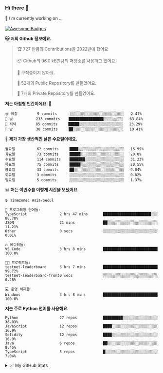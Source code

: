 ### Hi there 👋 
🔭 I’m currently working on ... </br></br>
[![Awesome Badges](https://img.shields.io/badge/Introduce-EN-green.svg)](https://github.com/tlatkdgus1/tlatkdgus1/blob/main/README.md.en)

<!--START_SECTION:waka-->
**🐱 저의 Github 정보에요.** 

> 🏆 727 만큼의 Contributions을 2022년에 했어요
 > 
> 📦 Github의 96.0 kB만큼의 저장소를 사용하고 있어요. 
 > 
> 🚫 구직중이지 않아요.
 > 
> 📜 52개의 Public Repository를 만들었어요. 
 > 
> 🔑 7개의 Private Repository를 만들었어요.  

**저는 아침형 인간이에요. 🐤** 

```text
🌞 아침         9 commits      ░░░░░░░░░░░░░░░░░░░░░░░░░   2.47% 
🌆 낮　         233 commits    ████████████████░░░░░░░░░   63.84% 
🌃 저녁         85 commits     █████░░░░░░░░░░░░░░░░░░░░   23.29% 
🌙 밤　         38 commits     ██░░░░░░░░░░░░░░░░░░░░░░░   10.41%

```
📅 **제가 가장 생산적인 날은 수요일이에요.** 

```text
월요일          62 commits     ████░░░░░░░░░░░░░░░░░░░░░   16.99% 
화요일          73 commits     █████░░░░░░░░░░░░░░░░░░░░   20.0% 
수요일          114 commits    ███████░░░░░░░░░░░░░░░░░░   31.23% 
목요일          75 commits     █████░░░░░░░░░░░░░░░░░░░░   20.55% 
금요일          33 commits     ██░░░░░░░░░░░░░░░░░░░░░░░   9.04% 
토요일          3 commits      ░░░░░░░░░░░░░░░░░░░░░░░░░   0.82% 
일요일          5 commits      ░░░░░░░░░░░░░░░░░░░░░░░░░   1.37%

```


📊 **저는 이번주를 이렇게 시간을 보냈어요.** 

```text
⌚︎ Timezone: Asia/Seoul

💬 프로그래밍 언어들: 
TypeScript               2 hrs 47 mins       ██████████████████████░░░   88.78% 
JSON                     21 mins             ██░░░░░░░░░░░░░░░░░░░░░░░   11.21% 
Other                    0 secs              ░░░░░░░░░░░░░░░░░░░░░░░░░   0.01%

🔥 에디터들: 
VS Code                  3 hrs 8 mins        █████████████████████████   100.0%

🐱‍💻 프로젝트들: 
testnet-leaderboard      3 hrs 7 mins        █████████████████████████   99.72% 
testnet-leaderboard-front0 secs              ░░░░░░░░░░░░░░░░░░░░░░░░░   0.28%

💻 운영 체제들: 
Windows                  3 hrs 8 mins        █████████████████████████   100.0%

```

**저는 주로 Python 언어를 사용해요.** 

```text
Python                   27 repos            █████████░░░░░░░░░░░░░░░░   38.03% 
JavaScript               12 repos            ████░░░░░░░░░░░░░░░░░░░░░   16.9% 
Solidity                 12 repos            ████░░░░░░░░░░░░░░░░░░░░░   16.9% 
Java                     6 repos             ██░░░░░░░░░░░░░░░░░░░░░░░   8.45% 
TypeScript               5 repos             █░░░░░░░░░░░░░░░░░░░░░░░░   7.04%

```



<!--END_SECTION:waka-->

<details>
<summary>📈 My GitHub Stats</summary>
<p align="center"> <img src="https://github-readme-stats.vercel.app/api?username=tlatkdgus1&show_icons=true" alt="tlatkdgus1" />
</details>
